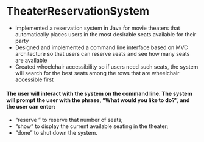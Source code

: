 # TheaterReservationSystem
- Implemented a reservation system in Java for movie theaters that automatically places users in the most desirable seats available for their party
- Designed and implemented a command line interface based on MVC architecture so that users can reserve seats and see how many seats are available
- Created wheelchair accessibility so if users need such seats, the system will search for the best seats among the rows that are wheelchair accessible first

#### The user will interact with the system on the command line. The system will prompt the user with the phrase, “What would you like to do?”, and the user can enter: 
- “reserve <number>” to reserve that number of seats; 
- “show” to display the current available seating in the theater; 
- “done” to shut down the system. 
